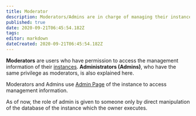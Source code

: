 ```yaml
---
title: Moderator
description: Moderators/Admins are in charge of managing their instances using their authorities.
published: true
date: 2020-09-21T06:45:54.182Z
tags: 
editor: markdown
dateCreated: 2020-09-21T06:45:54.182Z
---
```


<!-- This translation is based on the Japanese version as of Sep 21, 2020 -->

**Moderators** are users who have permission to access the management information of their [instances](/instances). **Administrators (Admins)**, who have the same privilege as moderators, is also explained here.

Moderators and Admins use [Admin Page](/function/page_admin) of the instance to access management information.

As of now, the role of admin is given to someone only by direct manipulation of the database of the instance which the owner executes.
